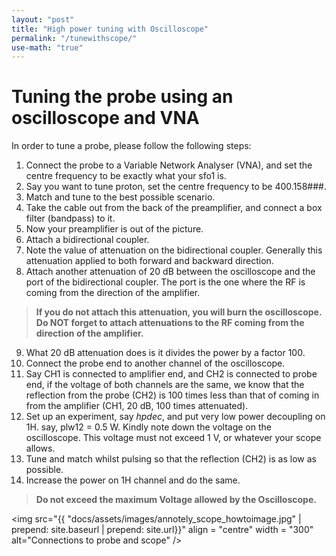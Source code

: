 ```yaml
---
layout: "post"
title: "High power tuning with Oscilloscope"
permalink: "/tunewithscope/"
use-math: "true"
---
```


# Tuning the probe using an oscilloscope and VNA

In order to tune a probe, please follow the following steps:

1. Connect the probe to a Variable Network Analyser (VNA), and set the centre frequency to be exactly what your sfo1 is.
2. Say you want to tune proton, set the centre frequency to be 400.158###.
3. Match and tune to the best possible scenario.
4. Take the cable out from the back of the preamplifier, and connect a box filter (bandpass) to it.
5. Now your preamplifier is out of the picture.
6. Attach a bidirectional coupler.
7. Note the value of attenuation on the bidirectional coupler. Generally this attenuation applied to both forward and backward direction.
8. Attach another attenuation of 20 dB between the oscilloscope and the port of the bidirectional coupler. The port is the one where the RF is coming from the direction of the amplifier.

> **If you do not attach this attenuation, you will burn the oscilloscope. Do NOT forget to attach attenuations to the RF coming from the direction of the amplifier.**

9. What 20 dB attenuation does is it divides the power by a factor 100.
10. Connect the probe end to another channel of the oscilloscope.
11. Say CH1 is connected to amplifier end, and CH2 is connected to probe end, if the voltage of both channels are the same, we know that the reflection from the probe (CH2) is 100 times less than that of coming in from the amplifier (CH1, 20 dB, 100 times attenuated).
12. Set up an experiment, say _hpdec_, and put very low power decoupling on 1H. say, plw12 = 0.5 W. Kindly note down the voltage on the oscilloscope. This voltage must not exceed 1 V, or whatever your scope allows.
13. Tune and match whilst pulsing so that the reflection (CH2) is as low as possible.
14. Increase the power on 1H channel and do the same.

> **Do not exceed the maximum Voltage allowed by the Oscilloscope.**

<img src="{{ "docs/assets/images/annotely_scope_howtoimage.jpg" | prepend: site.baseurl | prepend: site.url}}" align = "centre" width = "300" alt="Connections to probe and scope" />



